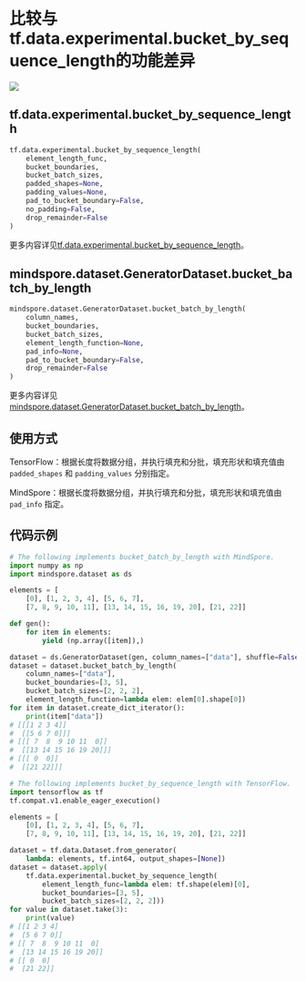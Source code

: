 # 比较与tf.data.experimental.bucket_by_sequence_length的功能差异

<a href="https://gitee.com/mindspore/docs/blob/r1.8/docs/mindspore/source_zh_cn/note/api_mapping/tensorflow_diff/bucket_by_sequence_length.md" target="_blank"><img src="https://mindspore-website.obs.cn-north-4.myhuaweicloud.com/website-images/r1.8/resource/_static/logo_source.png"></a>

## tf.data.experimental.bucket_by_sequence_length

```python
tf.data.experimental.bucket_by_sequence_length(
    element_length_func,
    bucket_boundaries,
    bucket_batch_sizes,
    padded_shapes=None,
    padding_values=None,
    pad_to_bucket_boundary=False,
    no_padding=False,
    drop_remainder=False
)
```

更多内容详见[tf.data.experimental.bucket_by_sequence_length](https://www.tensorflow.org/versions/r1.15/api_docs/python/tf/data/experimental/bucket_by_sequence_length)。

## mindspore.dataset.GeneratorDataset.bucket_batch_by_length

```python
mindspore.dataset.GeneratorDataset.bucket_batch_by_length(
    column_names,
    bucket_boundaries,
    bucket_batch_sizes,
    element_length_function=None,
    pad_info=None,
    pad_to_bucket_boundary=False,
    drop_remainder=False
)
```

更多内容详见[mindspore.dataset.GeneratorDataset.bucket_batch_by_length](https://mindspore.cn/docs/zh-CN/r1.8/api_python/dataset/mindspore.dataset.GeneratorDataset.html#mindspore.dataset.GeneratorDataset.bucket_batch_by_length)。

## 使用方式

TensorFlow：根据长度将数据分组，并执行填充和分批，填充形状和填充值由 `padded_shapes` 和 `padding_values` 分别指定。

MindSpore：根据长度将数据分组，并执行填充和分批，填充形状和填充值由 `pad_info` 指定。

## 代码示例

```python
# The following implements bucket_batch_by_length with MindSpore.
import numpy as np
import mindspore.dataset as ds

elements = [
    [0], [1, 2, 3, 4], [5, 6, 7],
    [7, 8, 9, 10, 11], [13, 14, 15, 16, 19, 20], [21, 22]]

def gen():
    for item in elements:
        yield (np.array([item]),)

dataset = ds.GeneratorDataset(gen, column_names=["data"], shuffle=False)
dataset = dataset.bucket_batch_by_length(
    column_names=["data"],
    bucket_boundaries=[3, 5],
    bucket_batch_sizes=[2, 2, 2],
    element_length_function=lambda elem: elem[0].shape[0])
for item in dataset.create_dict_iterator():
    print(item["data"])
# [[[1 2 3 4]]
#  [[5 6 7 0]]]
# [[[ 7  8  9 10 11  0]]
#  [[13 14 15 16 19 20]]]
# [[[ 0  0]]
#  [[21 22]]]

# The following implements bucket_by_sequence_length with TensorFlow.
import tensorflow as tf
tf.compat.v1.enable_eager_execution()

elements = [
    [0], [1, 2, 3, 4], [5, 6, 7],
    [7, 8, 9, 10, 11], [13, 14, 15, 16, 19, 20], [21, 22]]

dataset = tf.data.Dataset.from_generator(
    lambda: elements, tf.int64, output_shapes=[None])
dataset = dataset.apply(
    tf.data.experimental.bucket_by_sequence_length(
        element_length_func=lambda elem: tf.shape(elem)[0],
        bucket_boundaries=[3, 5],
        bucket_batch_sizes=[2, 2, 2]))
for value in dataset.take(3):
    print(value)
# [[1 2 3 4]
#  [5 6 7 0]]
# [[ 7  8  9 10 11  0]
#  [13 14 15 16 19 20]]
# [[ 0  0]
#  [21 22]]
```
